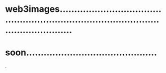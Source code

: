 # web3images...............................................................................................................
# soon.............................................
.
